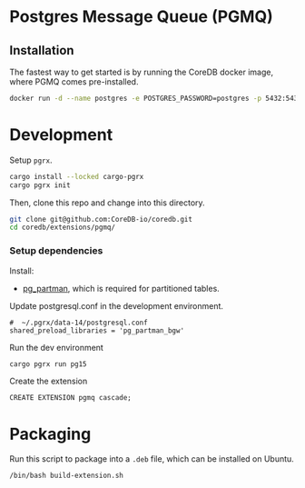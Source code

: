 # Postgres Message Queue (PGMQ)

## Installation

The fastest way to get started is by running the CoreDB docker image, where PGMQ comes pre-installed.

```bash
docker run -d --name postgres -e POSTGRES_PASSWORD=postgres -p 5432:5432 quay.io/coredb/pgmq-pg:latest
```

# Development

Setup `pgrx`.

```bash
cargo install --locked cargo-pgrx
cargo pgrx init
```

Then, clone this repo and change into this directory.

```bash
git clone git@github.com:CoreDB-io/coredb.git
cd coredb/extensions/pgmq/
```

### Setup dependencies

Install:
- [pg_partman](https://github.com/pgpartman/pg_partman), which is required for partitioned tables.


Update postgresql.conf in the development environment.
```
#  ~/.pgrx/data-14/postgresql.conf
shared_preload_libraries = 'pg_partman_bgw'
```


Run the dev environment

```bash
cargo pgrx run pg15
```

Create the extension

```pql
CREATE EXTENSION pgmq cascade;
```

# Packaging

Run this script to package into a `.deb` file, which can be installed on Ubuntu.

```
/bin/bash build-extension.sh
```

